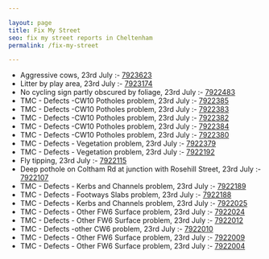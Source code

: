 ```yaml
---

layout: page
title: Fix My Street
seo: fix my street reports in Cheltenham
permalink: /fix-my-street

---
```


<!-- fix_marker starts -->

- Aggressive cows, 23rd July :- [7923623](https://www.fixmystreet.com/report/7923623)
- Litter by play area, 23rd July :- [7923174](https://www.fixmystreet.com/report/7923174)
- No cycling sign partly obscured by foliage, 23rd July :- [7922483](https://www.fixmystreet.com/report/7922483)
- TMC - Defects -CW10 Potholes problem, 23rd July :- [7922385](https://www.fixmystreet.com/report/7922385)
- TMC - Defects -CW10 Potholes problem, 23rd July :- [7922383](https://www.fixmystreet.com/report/7922383)
- TMC - Defects -CW10 Potholes problem, 23rd July :- [7922382](https://www.fixmystreet.com/report/7922382)
- TMC - Defects -CW10 Potholes problem, 23rd July :- [7922384](https://www.fixmystreet.com/report/7922384)
- TMC - Defects -CW10 Potholes problem, 23rd July :- [7922380](https://www.fixmystreet.com/report/7922380)
- TMC - Defects - Vegetation problem, 23rd July :- [7922379](https://www.fixmystreet.com/report/7922379)
- TMC - Defects - Vegetation problem, 23rd July :- [7922192](https://www.fixmystreet.com/report/7922192)
- Fly tipping, 23rd July :- [7922115](https://www.fixmystreet.com/report/7922115)
- Deep pothole on Coltham Rd at junction with Rosehill Street, 23rd July :- [7922107](https://www.fixmystreet.com/report/7922107)
- TMC - Defects - Kerbs and Channels problem, 23rd July :- [7922189](https://www.fixmystreet.com/report/7922189)
- TMC - Defects - Footways Slabs problem, 23rd July :- [7922188](https://www.fixmystreet.com/report/7922188)
- TMC - Defects - Kerbs and Channels problem, 23rd July :- [7922025](https://www.fixmystreet.com/report/7922025)
- TMC - Defects - Other FW6  Surface problem, 23rd July :- [7922024](https://www.fixmystreet.com/report/7922024)
- TMC - Defects - Other FW6  Surface problem, 23rd July :- [7922012](https://www.fixmystreet.com/report/7922012)
- TMC - Defects -other CW6 problem, 23rd July :- [7922010](https://www.fixmystreet.com/report/7922010)
- TMC - Defects - Other FW6  Surface problem, 23rd July :- [7922009](https://www.fixmystreet.com/report/7922009)
- TMC - Defects - Other FW6  Surface problem, 23rd July :- [7922004](https://www.fixmystreet.com/report/7922004)

<!-- fix_marker ends -->